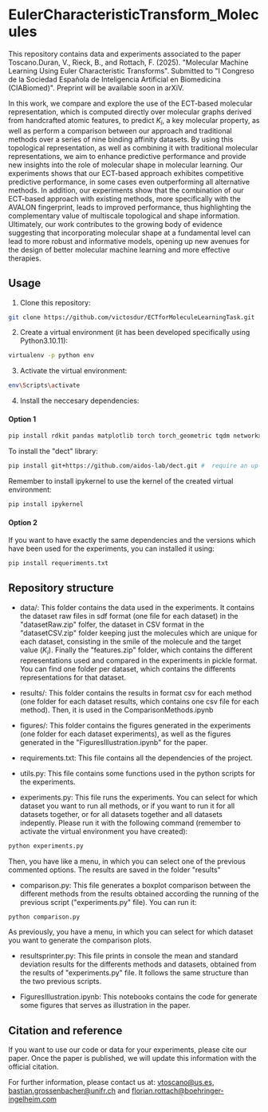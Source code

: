 # EulerCharacteristicTransform_Molecules
This repository contains data and experiments associated to the paper Toscano.Duran, V., Rieck, B., and Rottach, F. (2025). "Molecular Machine Learning Using Euler Characteristic Transforms". Submitted to "I Congreso de la Sociedad Española de Inteligencia Artificial en Biomedicina (CIABiomed)". Preprint will be available soon in arXiV.

In this work, we compare and explore the use of the ECT-based molecular representation, which is computed directly over molecular graphs derived from handcrafted atomic features, to predict $K_i$, a key molecular property, as well as perform a comparison between our approach and traditional methods over a series of nine binding affinity datasets. By using this topological representation, as well as combining it with traditional molecular representations, we aim to enhance predictive performance and provide new insights into the role of molecular shape in molecular learning. Our experiments shows that our ECT-based approach exhibites competitive predictive performance, in some cases even outperforming all alternative methods. In addition, our experiments show that the combination of our ECT-based approach with existing methods, more specifically with the AVALON fingerprint, leads to improved performance, thus highlighting the complementary value of multiscale topological and shape information. Ultimately, our work contributes to the growing body of evidence suggesting that incorporating molecular shape at a fundamental level can lead to more robust and informative models, opening up new avenues for the design of better molecular machine learning and more effective therapies.


## Usage

1) Clone this repository:

```bash
git clone https://github.com/victosdur/ECTforMoleculeLearningTask.git
```

2) Create a virtual environment (it has been developed specifically using Python3.10.11):

```bash
virtualenv -p python env
```

3) Activate the virtual environment:

```bash
env\Scripts\activate
```

4) Install the neccesary dependencies:

#### Option 1

```bash
pip install rdkit pandas matplotlib torch torch_geometric tqdm networkx seaborn xgboost scikit-learn questionary
```

To install the "dect" library:

```bash
pip install git+https://github.com/aidos-lab/dect.git #  require an up-to-date installation of PyTorch, either with (pip install torch torchvision torchaudio --index-url https://download.pytorch.org/whl/cu126) or without (pip install torch) CUDA support: 
```

Remember to install ipykernel to use the kernel of the created virtual environment:

```bash
pip install ipykernel
```

#### Option 2

If you want to have exactly the same dependencies and the versions which have been used for the experiments, you can installed it using:

```bash
pip install requeriments.txt
```

## Repository structure

- data/: This folder contains the data used in the experiments. It contains the dataset raw files in sdf format (one file for each dataset) in the "datasetRaw.zip" folfer, the dataset in CSV format in the "datasetCSV.zip" folder keeping just the molecules which are unique for each dataset, consisting in the smile of the molecule and the target value ($K_i$). Finally the "features.zip" folder, which contains the different representations used and compared in the experiments in pickle format. You can find one folder per dataset, which contains the differents representations for that dataset.

- results/: This folder contains the results in format csv for each method (one folder for each dataset results, which contains one csv file for each method). Then, it is used in the ComparisonMethods.ipynb

- figures/: This folder contains the figures generated in the experiments (one folder for each dataset experiments), as well as the figures generated in the "FiguresIllustration.ipynb" for the paper.

- requirements.txt: This file contains all the dependencies of the project.

- utils.py: This file contains some functions used in the python scripts for the experiments.

- experiments.py: This file runs the experiments. You can select for which dataset you want to run all methods, or if you want to run it for all datasets together, or for all datasets together and all datasets indepently. Please run it with the following command (remember to activate the virtual environment you have created):

```bash
python experiments.py
```

Then, you have like a menu, in which you can select one of the previous commented options. The results are saved in the folder "results"

- comparison.py: This file generates a boxplot comparison between the different methods from the results obtained according the running of the previous script ("experiments.py" file). You can run it:

```bash
python comparison.py
```
As previously, you have a menu, in which you can select for which dataset you want to generate the comparison plots.

- resultsprinter.py: This file prints in console the mean and standard deviation results for the differents methods and datasets, obtained from the results of "experiments.py" file. It follows the same structure than the two previous scripts.

- FiguresIllustration.ipynb: This notebooks contains the code for generate some figures that serves as illustration in the paper.

## Citation and reference

If you want to use our code or data for your experiments, please cite our paper. Once the paper is published, we will update this information with the official citation.

For further information, please contact us at: vtoscano@us.es, bastian.grossenbacher@unifr.ch and florian.rottach@boehringer-ingelheim.com
